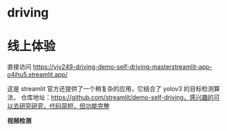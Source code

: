# driving

# 线上体验

直接访问 <https://yjy249-driving-demo-self-driving-masterstreamlit-app-o4ihu5.streamlit.app/>

这是 streamlit 官方还提供了一个稍复杂的应用，它结合了 yolov3 的目标检测算法，
仓库地址：https://github.com/streamlit/demo-self-driving，感兴趣的可以去研究研究，代码简短，但功能完整

**视频检测**
